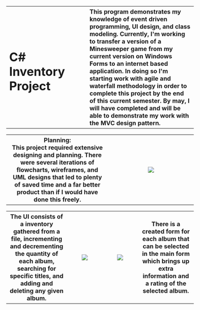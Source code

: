 <table>
  <th width="200">
    <h1 align="left">C# Inventory Project </h1>
  </th>
  <th align="left">
    This program demonstrates my knowledge of event driven programming, UI design, and class modeling.
    Currently, I'm working to transfer a version of a Minesweeper game from my current version on Windows Forms to an internet based application. In doing so I'm starting work with agile and waterfall methodology in order to complete this project by the end of this current semester. By may, I will have completed and will be able to demonstrate my work with the MVC design pattern.
  </th>

</table>


<table>
  <th width="500">
   Planning: <br>
    This project required extensive designing and planning. There were several iterations of flowcharts, wireframes, and UML designs that led to plenty of saved time and a far better product than if I would have done this freely.
  </th>
  <th width="500">
    <img src="https://github.com/phollenback/Skills-Overview/assets/145724342/f47173a8-5d1e-48e7-9b19-a42a2abf8116">
  </th>
</table>
<table>
  <th width="250">
    The UI consists of a inventory gathered from a file, incrementing and decrementing the quantity of each album, searching for specific titles, and adding and deleting any given album.
  </th>
   <th width="250">
    <img src="https://github.com/phollenback/Skills-Overview/assets/145724342/570e31b0-9d93-476f-b187-986d6d8fdd8e">
  </th>
   <th width="250">
    <img src="https://github.com/phollenback/Skills-Overview/assets/145724342/38ad8a72-eb12-469c-bbfb-23983da63930">
  </th>
   <th width="250">
    There is a created form for each album that can be selected in the main form which brings up extra information and a rating of the selected album.
  </th>
</table>
